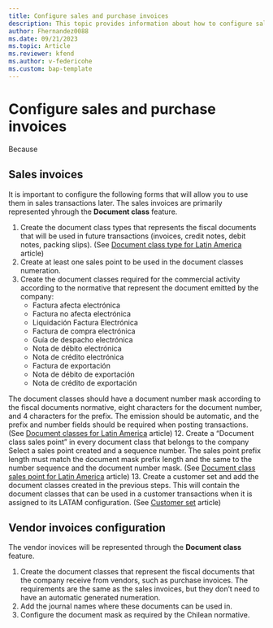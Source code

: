 ```yaml
---
title: Configure sales and purchase invoices
description: This topic provides information about how to configure sales and purchase invoices for a Chilean company. 
author: Fhernandez0088
ms.date: 09/21/2023
ms.topic: Article
ms.reviewer: kfend
ms.author: v-federicohe
ms.custom: bap-template
---
```


# Configure sales and purchase invoices
Because 

## Sales invoices

It is important to configure the following forms that will allow you to use them in sales transactions later. The sales invoices are primarily represented yhrough the **Document class** feature.
1. Create the document class types that represents the fiscal documents that will be used in future transactions (invoices, credit notes, debit notes, packing slips). (See [Document class type for Latin America](https://learn.microsoft.com/en-us/dynamics365/finance/localizations/ltm-core-document-class-type) article)
2. Create at least one sales point to be used in the document classes numeration.
3. Create the document classes required for the commercial activity according to the normative that represent the document emitted by the company: 
    * Factura afecta electrónica
    * Factura no afecta electrónica
    * Liquidación Factura Electrónica
    * Factura de compra electrónica
    * Guía de despacho electrónica
    * Nota de débito electrónica
    * Nota de crédito electrónica
    * Factura de exportación
    * Nota de débito de exportación
    * Nota de crédito de exportación

The document classes should have a document number mask according to the fiscal documents normative, eight characters for the document number, and 4 characters for the prefix. The emission should be automatic, and the prefix and number fields should be required when posting transactions. (See [Document classes for Latin America](https://learn.microsoft.com/en-us/dynamics365/finance/localizations/ltm-core-document-class) article)
12. Create a “Document class sales point” in every document class that belongs to the company Select a sales point created and a sequence number. The sales point prefix length must match the document mask prefix length and the same to the number sequence and the document number mask. (See [Document class sales point for Latin America](https://learn.microsoft.com/en-us/dynamics365/finance/localizations/ltm-core-document-class-sales-point) article)
13. Create a customer set and add the document classes created in the previous steps. This will contain the document classes that can be used in a customer transactions  when it is assigned to its LATAM configuration. (See [Customer set](https://learn.microsoft.com/en-us/dynamics365/finance/localizations/ltm-core-customers-set) article)

## Vendor invoices configuration

The vendor inovices will be represented through the **Document class** feature.
1. Create the document classes that represent the fiscal documents that the company receive from vendors, such as purchase invoices. The requirements are the same as the sales invoices, but they don’t need to have an automatic generated numeration. 
2. Add the journal names where these documents can be used in. 
3. Configure the document mask as required by the Chilean normative.
